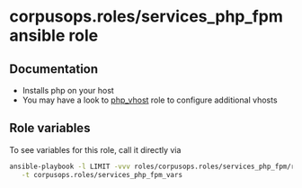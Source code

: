 # corpusops.roles/services_php_fpm ansible role
## Documentation

- Installs php on your host
- You may have a look to [php_vhost](../php_vhost) role to configure additional vhosts

## Role variables
To see variables for this role, call it directly via
```bash
ansible-playbook -l LIMIT -vvv roles/corpusops.roles/services_php_fpm/role.yml \
   -t corpusops.roles/services_php_fpm_vars
```
